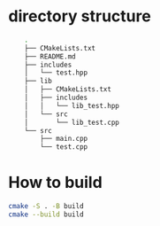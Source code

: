 directory structure
==
```bash
    .
    ├── CMakeLists.txt
    ├── README.md
    ├── includes
    │   └── test.hpp
    ├── lib
    │   ├── CMakeLists.txt
    │   ├── includes
    │   │   └── lib_test.hpp
    │   └── src
    │       └── lib_test.cpp
    └── src
        ├── main.cpp
        └── test.cpp
```

How to build
==
```bash
cmake -S . -B build
cmake --build build
```
